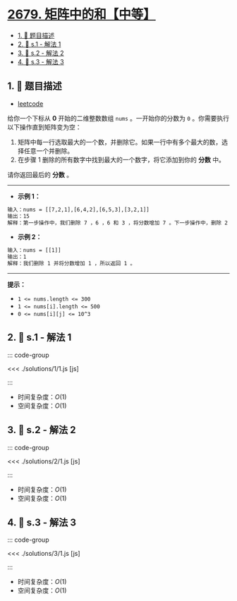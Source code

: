 # [2679. 矩阵中的和【中等】](https://github.com/tnotesjs/TNotes.leetcode/tree/main/notes/2679.%20%E7%9F%A9%E9%98%B5%E4%B8%AD%E7%9A%84%E5%92%8C%E3%80%90%E4%B8%AD%E7%AD%89%E3%80%91)

<!-- region:toc -->

- [1. 📝 题目描述](#1--题目描述)
- [2. 🎯 s.1 - 解法 1](#2--s1---解法-1)
- [3. 🎯 s.2 - 解法 2](#3--s2---解法-2)
- [4. 🎯 s.3 - 解法 3](#4--s3---解法-3)

<!-- endregion:toc -->

## 1. 📝 题目描述

- [leetcode](https://leetcode.cn/problems/sum-in-a-matrix/)

给你一个下标从 **0** 开始的二维整数数组 `nums` 。一开始你的分数为 `0` 。你需要执行以下操作直到矩阵变为空：

1. 矩阵中每一行选取最大的一个数，并删除它。如果一行中有多个最大的数，选择任意一个并删除。
2. 在步骤 1 删除的所有数字中找到最大的一个数字，将它添加到你的 **分数** 中。

请你返回最后的 **分数** 。

---

- **示例 1：**

```txt
输入：nums = [[7,2,1],[6,4,2],[6,5,3],[3,2,1]]
输出：15
解释：第一步操作中，我们删除 7 ，6 ，6 和 3 ，将分数增加 7 。下一步操作中，删除 2 ，4 ，5 和 2 ，将分数增加 5 。最后删除 1 ，2 ，3 和 1 ，将分数增加 3 。所以总得分为 7 + 5 + 3 = 15 。
```

- **示例 2：**

```txt
输入：nums = [[1]]
输出：1
解释：我们删除 1 并将分数增加 1 ，所以返回 1 。
```

---

**提示：**

- `1 <= nums.length <= 300`
- `1 <= nums[i].length <= 500`
- `0 <= nums[i][j] <= 10^3`

## 2. 🎯 s.1 - 解法 1

::: code-group

<<< ./solutions/1/1.js [js]

:::

- 时间复杂度：$O(1)$
- 空间复杂度：$O(1)$

## 3. 🎯 s.2 - 解法 2

::: code-group

<<< ./solutions/2/1.js [js]

:::

- 时间复杂度：$O(1)$
- 空间复杂度：$O(1)$

## 4. 🎯 s.3 - 解法 3

::: code-group

<<< ./solutions/3/1.js [js]

:::

- 时间复杂度：$O(1)$
- 空间复杂度：$O(1)$
